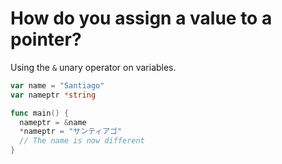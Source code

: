 # How do you assign a value to a pointer?

Using the `&` unary operator on variables.

```go
var name = "Santiago"
var nameptr *string

func main() {
  nameptr = &name
  *nameptr = "サンティアゴ"
  // The name is now different
}
```
